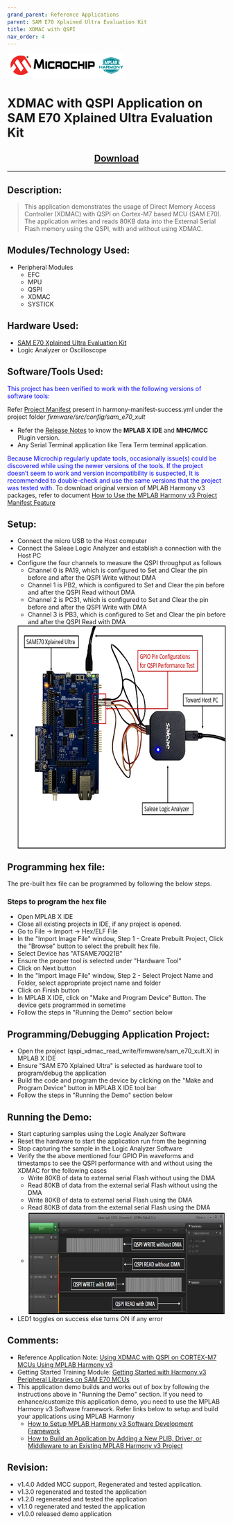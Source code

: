 ```yaml
---
grand_parent: Reference Applications
parent: SAM E70 Xplained Ultra Evaluation Kit
title: XDMAC with QSPI
nav_order: 4
---
```

<img src = "images/microchip_logo.png">
<img src = "images/microchip_mplab_harmony_logo_small.png">

# XDMAC with QSPI Application on SAM E70 Xplained Ultra Evaluation Kit
<h2 align="center"> <a href="https://github.com/Microchip-MPLAB-Harmony/reference_apps/releases/latest/download/qspi_xdmac_read_write.zip" > Download </a> </h2>


-----

## Description:

> This application demonstrates the usage of Direct Memory Access Controller (XDMAC) with QSPI on Cortex-M7 based MCU (SAM E70).
  The application writes and reads 80KB data into the External Serial Flash memory using the QSPI, with and without using XDMAC.


## Modules/Technology Used:

- Peripheral Modules
	- EFC
	- MPU
	- QSPI
	- XDMAC
	- SYSTICK

## Hardware Used:

- [SAM E70 Xplained Ultra Evaluation Kit](https://www.microchip.com/Developmenttools/ProductDetails/DM320113)
- Logic Analyzer or Oscilloscope

## Software/Tools Used:
<span style="color:blue"> This project has been verified to work with the following versions of software tools:</span>  

Refer [Project Manifest](./firmware/src/config/sam_e70_xult/harmony-manifest-success.yml) present in harmony-manifest-success.yml under the project folder *firmware/src/config/sam_e70_xult*  
- Refer the [Release Notes](../../../release_notes.md#development-tools) to know the **MPLAB X IDE** and **MHC/MCC** Plugin version.  
- Any Serial Terminal application like Tera Term terminal application.

<span style="color:blue"> Because Microchip regularly update tools, occasionally issue(s) could be discovered while using the newer versions of the tools. If the project doesn’t seem to work and version incompatibility is suspected, It is recommended to double-check and use the same versions that the project was tested with. </span> To download original version of MPLAB Harmony v3 packages, refer to document [How to Use the MPLAB Harmony v3 Project Manifest Feature](https://ww1.microchip.com/downloads/en/DeviceDoc/How-to-Use-the-MPLAB-Harmony-v3-Project-Manifest-Feature-DS90003305.pdf)


## Setup:
- Connect the micro USB to the Host computer
- Connect the Saleae Logic Analyzer and establish a connection with the Host PC
- Configure the four channels to measure the QSPI throughput as follows
	- Channel 0 is PA19, which is configured to Set and Clear the pin before and after the QSPI Write without DMA
	- Channel 1 is PB2, which is configured to Set and Clear the pin before and after the QSPI Read without DMA
	- Channel 2 is PC31, which is configured to Set and Clear the pin before and after the QSPI Write with DMA
	- Channel 3 is PB3, which is configured to Set and Clear the pin before and after the QSPI Read with DMA
- <img src = "images/hardware_setup.png" width="725" height="515" align="middle">

## Programming hex file:
The pre-built hex file can be programmed by following the below steps.

### Steps to program the hex file
- Open MPLAB X IDE
- Close all existing projects in IDE, if any project is opened.
- Go to File -> Import -> Hex/ELF File
- In the "Import Image File" window, Step 1 - Create Prebuilt Project, Click the "Browse" button to select the prebuilt hex file.
- Select Device has "ATSAME70Q21B"
- Ensure the proper tool is selected under "Hardware Tool"
- Click on Next button
- In the "Import Image File" window, Step 2 - Select Project Name and Folder, select appropriate project name and folder
- Click on Finish button
- In MPLAB X IDE, click on "Make and Program Device" Button. The device gets programmed in sometime
- Follow the steps in "Running the Demo" section below

## Programming/Debugging Application Project:
- Open the project (qspi_xdmac_read_write/firmware/sam_e70_xult.X) in MPLAB X IDE
- Ensure "SAM E70 Xplained Ultra" is selected as hardware tool to program/debug the application
- Build the code and program the device by clicking on the "Make and Program Device" button in MPLAB X IDE tool bar
- Follow the steps in "Running the Demo" section below

## Running the Demo:
- Start capturing samples using the Logic Analyzer Software
- Reset the hardware to start the application run from the beginning
- Stop capturing the sample in the Logic Analyzer Software
- Verify the the above mentioned four GPIO Pin waveforms and timestamps to see the QSPI performance with and without using the XDMAC for the following cases
	- Write 80KB of data to external serial Flash without using the DMA
	- Read 80KB of data from the external serial Flash without using the DMA
	- Write 80KB of data to external serial Flash using the DMA
	- Read 80KB of data from the external serial Flash using the DMA
	- <img src = "images/waveform_overview.png" width="710" height="240" align="middle">
- LED1 toggles on success else turns ON if any error

## Comments:
- Reference Application Note: [Using XDMAC with QSPI on CORTEX-M7 MCUs Using MPLAB Harmony v3](http://ww1.microchip.com/downloads/en/Appnotes/Using-XDMAC-with-QSPI-on-CORTEX-M7-MCUs-Using-MPLAB-Harmonyv3-DS00003466A.pdf)
- Getting Started Training Module: [Getting Started with Harmony v3 Peripheral Libraries on SAM E70 MCUs](https://microchipdeveloper.com/harmony3:same70-getting-started-training-module)
- This application demo builds and works out of box by following the instructions above in "Running the Demo" section. If you need to enhance/customize this application demo, you need to use the MPLAB Harmony v3 Software framework. Refer links below to setup and build your applications using MPLAB Harmony
	- [How to Setup MPLAB Harmony v3 Software Development Framework](https://www.microchip.com/mymicrochip/filehandler.aspx?ddocname=en1000821)
	- [How to Build an Application by Adding a New PLIB, Driver, or Middleware to an Existing MPLAB Harmony v3 Project](http://ww1.microchip.com/downloads/en/DeviceDoc/How_to_Build_Application_Adding_PLIB_%20Driver_or_Middleware%20_to_MPLAB_Harmony_v3Project_DS90003253A.pdf)


## Revision:
- v1.4.0 Added MCC support, Regenerated and tested application.
- v1.3.0 regenerated and tested the application
- v1.2.0 regenerated and tested the application
- v1.1.0 regenerated and tested the application
- v1.0.0 released demo application
